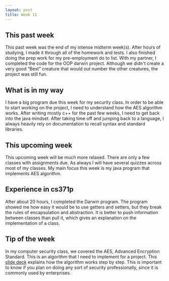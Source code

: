 ```yaml
---
layout: post
title: Week 11
---
```


This past week
--------------
This past week was the end of my intense midterm week(s). After hours of studying, I made it through all of the homework and tests. I also finished doing the prep work for my pre-employment do to list. With my partner, I completed the code for the OOP darwin project. Although we didn't create a very good “Best” creature that would out number the other creatures, the project was still fun.

What is in my way
------------------
I have a big program due this week for my security class. In order to be able to start working on the project, I need to understand how the AES algorithm works. After writing mostly c++ for the past few weeks, I need to get back into the java mindset.  After taking time off and jumping back to a language, I always heavily rely on documentation to recall syntax and standard libraries.

This upcoming week
------------------
This upcoming week will be much more relaxed. There are only a few classes with assignments due. As always I will have several quizzes across most of my classes. My main focus this week is my java program that implements AES algorithm.

Experience in cs371p
--------------------
After about 20 hours, I completed the Darwin program. The program showed me how easy it would be to use getters and setters, but they break the rules of encapsulation and abstraction. 
It is better to push information between classes than pull it, which gives an explanation on the implementation of a class.

Tip of the week
----------------
In my computer security class, we covered the AES, Advanced Encryption Standard. This is an algorithm that I need to implement for a project. This [slide deck]() explains how the algorithm works step by step. This is important to know if you plan on doing any sort of security professionally, since it is commonly used by enterprises.
